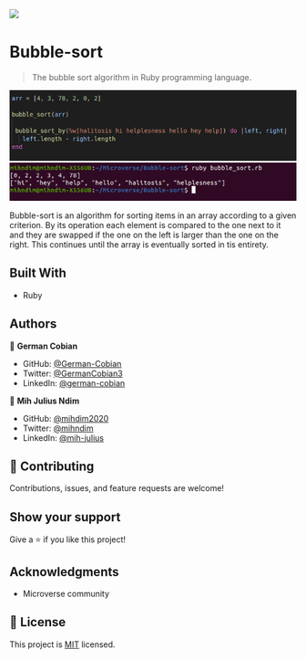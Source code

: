 ![](https://img.shields.io/badge/Microverse-blueviolet)

# Bubble-sort

> The bubble sort algorithm in Ruby programming language.

![screenshot](images/testdata.png)
![screenshot](images/results.png)

Bubble-sort is an algorithm for sorting items in an array according to a given criterion. By its operation each element is compared to the one next to it and they are swapped if the one on the left is larger than the one on the right. This continues until the array is eventually sorted in tis entirety.

## Built With

* Ruby


## Authors

👤 **German Cobian**

* GitHub: [@German-Cobian](https://github.com/German-Cobian)
* Twitter: [@GermanCobian3](https://twitter.com/GermanCobian3)
* LinkedIn: [@german-cobian](https://linkedin.com/german-cobian)

👤 **Mih Julius Ndim**

* GitHub: [@mihdim2020](https://github.com/mihndim2020)
* Twitter: [@mihndim](https://twitter.com/mihndim2020)
* LinkedIn: [@mih-julius](https://linkedin.com/mih-julius)

## 🤝 Contributing

Contributions, issues, and feature requests are welcome!


## Show your support

Give a ⭐️ if you like this project!


## Acknowledgments

* Microverse community


## 📝 License

This project is [MIT](https://github.com/German-Cobian/Bubble-Sort/blob/main/LICENSE) licensed.


